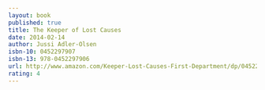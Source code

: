 ```yaml
---
layout: book
published: true
title: The Keeper of Lost Causes
date: 2014-02-14
author: Jussi Adler-Olsen
isbn-10: 0452297907
isbn-13: 978-0452297906
url: http://www.amazon.com/Keeper-Lost-Causes-First-Department/dp/0452297907/ref=sr_1_1?s=books&ie=UTF8&qid=1434743351&sr=1-1&keywords=the+keeper+of+lost+causes
rating: 4
---
```


